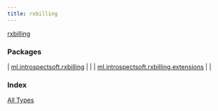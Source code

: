 ```yaml
---
title: rxbilling
---
```


[rxbilling](./index.html)

### Packages

| [ml.introspectsoft.rxbilling](ml.introspectsoft.rxbilling/index.html) |  |
| [ml.introspectsoft.rxbilling.extensions](ml.introspectsoft.rxbilling.extensions/index.html) |  |

### Index

[All Types](alltypes/index.html)